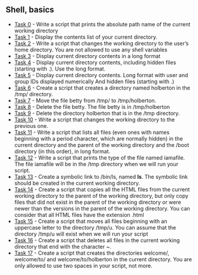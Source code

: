 ## Shell, basics

* [Task 0](./0-current_working_directory) - Write a script that prints the absolute path name of the current working directory
* [Task 1](./1-listit) - Display the contents list of your current directory.
* [Task 2](./2-bring_me_home) - Write a script that changes the working directory to the user’s home directory.
You are not allowed to use any shell variables
* [Task 3](./3-listfiles) - Display current directory contents in a long format
* [Task 4](./4-listmorefiles) - Display current directory contents, including hidden files (starting with .). Use the long format.
* [Task 5](./5-listfilesdigitonly) - Display current directory contents.
Long format
with user and group IDs displayed numerically
And hidden files (starting with .)
* [Task 6](./6-firstdirectory) - Create a script that creates a directory named holberton in the /tmp/ directory.
* [Task 7](./7-movethatfile) - Move the file betty from /tmp/ to /tmp/holberton.
* [Task 8](./8-firstdelete) - Delete the file betty. The file betty is in /tmp/holberton
* [Task 9](./9-firstdirdeletion) - Delete the directory holberton that is in the /tmp directory.
* [Task 10](./10-back) - Write a script that changes the working directory to the previous one.
* [Task 11](./11-lists) - Write a script that lists all files (even ones with names beginning with a period character, which are normally hidden) in the current directory and the parent of the working directory and the /boot directory (in this order), in long format.
* [Task 12](./12-file_type) - Write a script that prints the type of the file named iamafile. The file iamafile will be in the /tmp directory when we will run your script.
* [Task 13](./13-symbolic_link) - Create a symbolic link to /bin/ls, named __ls__. The symbolic link should be created in the current working directory.
* [Task 14](./14-copy_html) - Create a script that copies all the HTML files from the current working directory to the parent of the working directory, but only copy files that did not exist in the parent of the working directory or were newer than the versions in the parent of the working directory. You can consider that all HTML files have the extension .html
* [Task 15](./15-lets_move) - Create a script that moves all files beginning with an uppercase letter to the directory /tmp/u. You can assume that the directory /tmp/u will exist when we will run your script
* [Task 16](./16-clean_emacs) - Create a script that deletes all files in the current working directory that end with the character ~.
* [Task 17](./17-tree) - Create a script that creates the directories welcome/, welcome/to/ and welcome/to/holberton in the current directory. You are only allowed to use two spaces in your script, not more.
